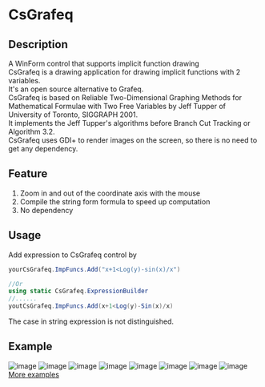 # CsGrafeq
## Description
A WinForm control that supports implicit function drawing \
CsGrafeq is a drawing application for drawing implicit functions with 2 variables. \
It's an open source alternative to Grafeq. \
CsGrafeq is based on Reliable Two-Dimensional Graphing Methods for Mathematical Formulae with Two Free Variables by Jeff Tupper of University of Toronto, SIGGRAPH 2001. \
It implements the Jeff Tupper's algorithms before Branch Cut Tracking or Algorithm 3.2. \
CsGrafeq uses GDI+ to render images on the screen, so there is no need to get any dependency.

## Feature
1. Zoom in and out of the coordinate axis with the mouse 
2. Compile the string form formula to speed up computation 
3. No dependency 

## Usage
Add expression to CsGrafeq control by 
```C#
yourCsGrafeq.ImpFuncs.Add("x+1<Log(y)-sin(x)/x")

//Or
using static CsGrafeq.ExpressionBuilder
//......
youtCsGrafeq.ImpFuncs.Add(x+1<Log(y)-Sin(x)/x)
```
The case in string expression is not distinguished.

## Example

![image](ExampleImage/1-1.jpg)
![image](ExampleImage/1-2.jpg)
![image](ExampleImage/1-3.jpg)
![image](ExampleImage/1-4.jpg)
![image](ExampleImage/1-5.jpg)
![image](ExampleImage/1-6.jpg)
![image](ExampleImage/1-7.jpg)
![image](ExampleImage/1-8.jpg)\
[More examples](Example.md)
